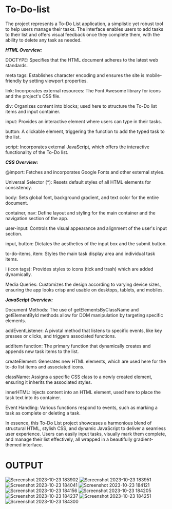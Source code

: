 # To-Do-list   

The project represents a To-Do List application, a simplistic yet robust tool to help users manage their tasks. The interface enables users to add tasks to their list and offers visual feedback once they complete them, with the ability to delete any task as needed.

<em><b>HTML Overview:</b></em>

DOCTYPE: Specifies that the HTML document adheres to the latest web standards.

meta tags: Establishes character encoding and ensures the site is mobile-friendly by setting viewport properties.

link: Incorporates external resources: The Font Awesome library for icons and the project's CSS file.

div: Organizes content into blocks; used here to structure the To-Do list items and input container.

input: Provides an interactive element where users can type in their tasks.

button: A clickable element, triggering the function to add the typed task to the list.

script: Incorporates external JavaScript, which offers the interactive functionality of the To-Do list.


<em><b>CSS Overview:</b></em>

@import: Fetches and incorporates Google Fonts and other external styles.

Universal Selector (*): Resets default styles of all HTML elements for consistency.

body: Sets global font, background gradient, and text color for the entire document.

container, nav: Define layout and styling for the main container and the navigation section of the app.

user-input: Controls the visual appearance and alignment of the user's input section.

input, button: Dictates the aesthetics of the input box and the submit button.

to-do-items, item: Styles the main task display area and individual task items.

i (icon tags): Provides styles to icons (tick and trash) which are added dynamically.

Media Queries: Customizes the design according to varying device sizes, ensuring the app looks crisp and usable on desktops, tablets, and mobiles.


<em><b>JavaScript Overview:</b></em>

Document Methods: The use of getElementsByClassName and getElementById methods allow for DOM manipulation by targeting specific elements.

addEventListener: A pivotal method that listens to specific events, like key presses or clicks, and triggers associated functions.

addItem function: The primary function that dynamically creates and appends new task items to the list.

createElement: Generates new HTML elements, which are used here for the to-do list items and associated icons.

className: Assigns a specific CSS class to a newly created element, ensuring it inherits the associated styles.

innerHTML: Injects content into an HTML element, used here to place the task text into its container.

Event Handling: Various functions respond to events, such as marking a task as complete or deleting a task.

In essence, this To-Do List project showcases a harmonious blend of structural HTML, stylish CSS, and dynamic JavaScript to deliver a seamless user experience. Users can easily input tasks, visually mark them complete, and manage their list effectively, all wrapped in a beautifully gradient-themed interface.


# OUTPUT

![Screenshot 2023-10-23 183902](https://github.com/varunteja-18/To-Do-list/assets/109790641/bbf59dac-d18d-40ab-8817-c99b4302d751)
![Screenshot 2023-10-23 183951](https://github.com/varunteja-18/To-Do-list/assets/109790641/9ed96e6e-fbdc-4ea1-a695-023511c7709c)
![Screenshot 2023-10-23 184041](https://github.com/varunteja-18/To-Do-list/assets/109790641/1b9cf5eb-86ec-4203-a876-15dab85ee494)
![Screenshot 2023-10-23 184121](https://github.com/varunteja-18/To-Do-list/assets/109790641/e57d89fa-9498-44b8-94b2-6c8ba2df08c6)
![Screenshot 2023-10-23 184156](https://github.com/varunteja-18/To-Do-list/assets/109790641/2ba4e76c-c438-4d9c-a0b3-fba17bd5e5b4)
![Screenshot 2023-10-23 184205](https://github.com/varunteja-18/To-Do-list/assets/109790641/c9e6f0d4-95ec-4019-86b8-6e3328006360)
![Screenshot 2023-10-23 184237](https://github.com/varunteja-18/To-Do-list/assets/109790641/6c6c111c-fb9a-4230-a688-8b7c488a5c5f)
![Screenshot 2023-10-23 184251](https://github.com/varunteja-18/To-Do-list/assets/109790641/db638eab-e176-40ee-9c0c-0e871f24cc62)
![Screenshot 2023-10-23 184300](https://github.com/varunteja-18/To-Do-list/assets/109790641/9ddc2859-c9e4-44f9-bfd4-398748ec9429)




